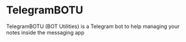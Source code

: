 # TelegramBOTU
TelegramBOTU (BOT Utilities) is a Telegram bot to help managing your notes inside the messaging app
